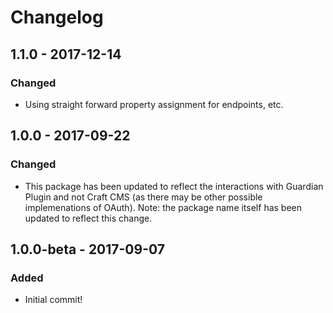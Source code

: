 Changelog
=========
## 1.1.0 - 2017-12-14
### Changed
- Using straight forward property assignment for endpoints, etc.

## 1.0.0 - 2017-09-22

### Changed
- This package has been updated to reflect the interactions with Guardian Plugin and not Craft CMS (as there may be 
other possible implemenations of OAuth).  Note: the package name itself has been updated to reflect this change.

## 1.0.0-beta - 2017-09-07

### Added
- Initial commit!